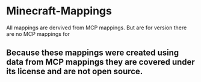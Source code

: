 # Minecraft-Mappings
All mappings are dervived from MCP mappings. But are for version there are no MCP mappings for

## Because these mappings were created using data from MCP mappings they are covered under its license and are not open source.
